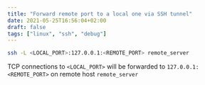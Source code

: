 ```yaml
---
title: "Forward remote port to a local one via SSH tunnel"
date: 2021-05-25T16:56:04+02:00
draft: false
tags: ["linux", "ssh", "debug"]
---
```


```bash
ssh -L <LOCAL_PORT>:127.0.0.1:<REMOTE_PORT> remote_server
```
TCP connections to `<LOCAL_PORT>` will be forwarded to `127.0.0.1:<REMOTE_PORT>` on remote host `remote_server`
